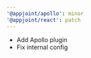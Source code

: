 ```yaml
---
'@appjoint/apollo': minor
'@appjoint/react': patch
---
```


- Add Apollo plugin
- Fix internal config
